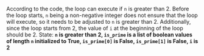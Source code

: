 According to the code, the loop can execute if `n` is greater than 2. Before the loop starts, `n` being a non-negative integer does not ensure that the loop will execute, so it needs to be adjusted to `n` is greater than 2. Additionally, since the loop starts from 2, the value of `i` at the beginning of the loop should be 2. 
State: **`n` is greater than 2, `is_prime` is a list of boolean values of length `n` initialized to True, `is_prime[0]` is False, `is_prime[1]` is False, `i` is 2**